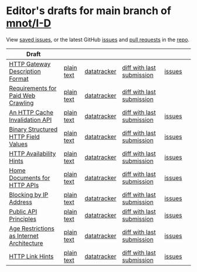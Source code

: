 # Editor's drafts for main branch of [mnot/I-D](https://github.com/mnot/I-D)

View [saved issues](issues.html), or the latest GitHub [issues](https://github.com/mnot/I-D/issues) and [pull requests](https://github.com/mnot/I-D/pulls) in the [repo](https://github.com/mnot/I-D).

| Draft |     |     |     |     |     |
| ----- | --- | --- | --- | --- | --- |
| [HTTP Gateway Description Format](./draft-nottingham-gateway-description.html "HTTP Gateway Description Format (HTML)") | [plain text](./draft-nottingham-gateway-description.txt "HTTP Gateway Description Format (Text)") | [datatracker](https://datatracker.ietf.org/doc/draft-nottingham-gateway-description "Datatracker for draft-nottingham-gateway-description") | [diff with last submission](https://author-tools.ietf.org/api/iddiff?doc_1=draft-nottingham-gateway-description&url_2=https://mnot.github.io/I-D/draft-nottingham-gateway-description.txt) | [issues](https://github.com/mnot/I-D/labels/gateway-description) |
| [Requirements for Paid Web Crawling](./draft-nottingham-paid-crawl-reqs.html "Requirements for Paid Web Crawling (HTML)") | [plain text](./draft-nottingham-paid-crawl-reqs.txt "Requirements for Paid Web Crawling (Text)") | [datatracker](https://datatracker.ietf.org/doc/draft-nottingham-paid-crawl-reqs "Datatracker for draft-nottingham-paid-crawl-reqs") | [diff with last submission](https://author-tools.ietf.org/api/iddiff?doc_1=draft-nottingham-paid-crawl-reqs&url_2=https://mnot.github.io/I-D/draft-nottingham-paid-crawl-reqs.txt) |  |
| [An HTTP Cache Invalidation API](./draft-nottingham-http-invalidation.html "An HTTP Cache Invalidation API (HTML)") | [plain text](./draft-nottingham-http-invalidation.txt "An HTTP Cache Invalidation API (Text)") | [datatracker](https://datatracker.ietf.org/doc/draft-nottingham-http-invalidation "Datatracker for draft-nottingham-http-invalidation") | [diff with last submission](https://author-tools.ietf.org/api/iddiff?doc_1=draft-nottingham-http-invalidation&url_2=https://mnot.github.io/I-D/draft-nottingham-http-invalidation.txt) | [issues](https://github.com/mnot/I-D/labels/http-invalidation) |
| [Binary Structured HTTP Field Values](./draft-nottingham-binary-structured-headers.html "Binary Structured HTTP Field Values (HTML)") | [plain text](./draft-nottingham-binary-structured-headers.txt "Binary Structured HTTP Field Values (Text)") | [datatracker](https://datatracker.ietf.org/doc/draft-nottingham-binary-structured-headers "Datatracker for draft-nottingham-binary-structured-headers") | [diff with last submission](https://author-tools.ietf.org/api/iddiff?doc_1=draft-nottingham-binary-structured-headers&url_2=https://mnot.github.io/I-D/draft-nottingham-binary-structured-headers.txt) | [issues](https://github.com/mnot/I-D/labels/binary-structured-headers) |
| [HTTP Availability Hints](./draft-nottingham-http-availability-hints.html "HTTP Availability Hints (HTML)") | [plain text](./draft-nottingham-http-availability-hints.txt "HTTP Availability Hints (Text)") | [datatracker](https://datatracker.ietf.org/doc/draft-nottingham-http-availability-hints "Datatracker for draft-nottingham-http-availability-hints") | [diff with last submission](https://author-tools.ietf.org/api/iddiff?doc_1=draft-nottingham-http-availability-hints&url_2=https://mnot.github.io/I-D/draft-nottingham-http-availability-hints.txt) | [issues](https://github.com/mnot/I-D/labels/availability-hints) |
| [Home Documents for HTTP APIs](./draft-nottingham-json-home.html "Home Documents for HTTP APIs (HTML)") | [plain text](./draft-nottingham-json-home.txt "Home Documents for HTTP APIs (Text)") | [datatracker](https://datatracker.ietf.org/doc/draft-nottingham-json-home "Datatracker for draft-nottingham-json-home") | [diff with last submission](https://author-tools.ietf.org/api/iddiff?doc_1=draft-nottingham-json-home&url_2=https://mnot.github.io/I-D/draft-nottingham-json-home.txt) | [issues](https://github.com/mnot/I-D/labels/json-home) |
| [Blocking by IP Address](./draft-nottingham-blocking-best-practices.html "Best Practices for Blocking Clients by IP Address (HTML)") | [plain text](./draft-nottingham-blocking-best-practices.txt "Best Practices for Blocking Clients by IP Address (Text)") | [datatracker](https://datatracker.ietf.org/doc/draft-nottingham-blocking-best-practices "Datatracker for draft-nottingham-blocking-best-practices") | [diff with last submission](https://author-tools.ietf.org/api/iddiff?doc_1=draft-nottingham-blocking-best-practices&url_2=https://mnot.github.io/I-D/draft-nottingham-blocking-best-practices.txt) | [issues](https://github.com/mnot/I-D/labels/blocking) |
| [Public API Principles](./draft-nottingham-public-apis.html "Public API Principles (HTML)") | [plain text](./draft-nottingham-public-apis.txt "Public API Principles (Text)") | [datatracker](https://datatracker.ietf.org/doc/draft-nottingham-public-apis "Datatracker for draft-nottingham-public-apis") | [diff with last submission](https://author-tools.ietf.org/api/iddiff?doc_1=draft-nottingham-public-apis&url_2=https://mnot.github.io/I-D/draft-nottingham-public-apis.txt) | [issues](https://github.com/mnot/I-D/labels/public-apis) |
| [Age Restrictions as Internet Architecture](./draft-nottingham-iab-age-restrictions.html "Age Restrictions as Internet Architecture (HTML)") | [plain text](./draft-nottingham-iab-age-restrictions.txt "Age Restrictions as Internet Architecture (Text)") | [datatracker](https://datatracker.ietf.org/doc/draft-nottingham-iab-age-restrictions "Datatracker for draft-nottingham-iab-age-restrictions") | [diff with last submission](https://author-tools.ietf.org/api/iddiff?doc_1=draft-nottingham-iab-age-restrictions&url_2=https://mnot.github.io/I-D/draft-nottingham-iab-age-restrictions.txt) | [issues](https://github.com/mnot/I-D/labels/age) |
| [HTTP Link Hints](./draft-nottingham-link-hint.html "HTTP Link Hints (HTML)") | [plain text](./draft-nottingham-link-hint.txt "HTTP Link Hints (Text)") | [datatracker](https://datatracker.ietf.org/doc/draft-nottingham-link-hint "Datatracker for draft-nottingham-link-hint") | [diff with last submission](https://author-tools.ietf.org/api/iddiff?doc_1=draft-nottingham-link-hint&url_2=https://mnot.github.io/I-D/draft-nottingham-link-hint.txt) | [issues](https://github.com/mnot/I-D/labels/link-hint) |

